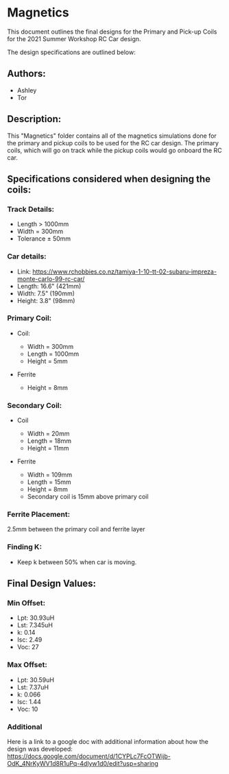 # Magnetics


This document outlines the final designs for the Primary and Pick-up Coils for the 2021 Summer Workshop RC Car design.


The design specifications are outlined below:

## Authors:
- Ashley
- Tor

## Description:
This "Magnetics" folder contains all of the magnetics simulations done for the primary and pickup coils to be used for the RC car design. The primary coils, which will go on track while the pickup coils would go onboard the RC car. 

## Specifications considered when designing the coils:
### Track Details:
- Length > 1000mm
- Width  = 300mm
- Tolerance ± 50mm
 
### Car details:
- Link: https://www.rchobbies.co.nz/tamiya-1-10-tt-02-subaru-impreza-monte-carlo-99-rc-car/
- Length: 16.6" (421mm)
- Width: 7.5" (190mm)
- Height: 3.8" (98mm)

### Primary Coil:
-  Coil:
    - Width = 300mm
    - Length = 1000mm
    - Height = 5mm
    
- Ferrite
    - Height = 8mm

### Secondary Coil:
- Coil
    - Width =  20mm
    - Length = 18mm
    - Height = 11mm

- Ferrite
  - Width = 109mm
  - Length = 15mm
  - Height = 8mm
  - Secondary coil is 15mm above primary coil


### Ferrite Placement:
2.5mm between the primary coil and ferrite layer

### Finding K:
- Keep k between 50% when car is moving.

## Final Design Values:
### Min Offset:
  - Lpt: 30.93uH
  - Lst: 7.345uH
  - k: 0.14
  - Isc: 2.49
  - Voc: 27
### Max Offset:
  - Lpt: 30.59uH
  - Lst: 7.37uH
  - k: 0.066
  - Isc: 1.44
  - Voc: 10

### Additional
Here is a link to a google doc with additional information about how the design was developed: https://docs.google.com/document/d/1CYPLc7FcOTWijb-OdK_4NrKyWV1d8R1uPq-4dlyw1d0/edit?usp=sharing
